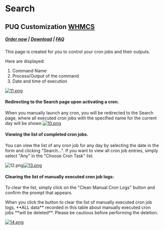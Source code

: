 # Search

## PUQ Customization **[WHMCS](https://puqcloud.com/link.php?id=77)**

#####  [Order now](https://puqcloud.com/whmcs-addon-puq-customization.php) | [Download](https://download.puqcloud.com/WHMCS/addons/PUQ-Customization/) | [FAQ](https://faq.puqcloud.com/)

This page is created for you to control your cron jobs and their outputs.

Here are displayed:

1. Command Name
2. Process/Output of the command
3. Date and time of execution

[![11.png](https://doc.puq.info/uploads/images/gallery/2023-07/scaled-1680-/11.png)](https://doc.puq.info/uploads/images/gallery/2023-07/11.png)

#### Redirecting to the Search page upon activating a cron.

When you manually launch any cron, you will be redirected to the Search page, where all executed cron jobs with the specified name for the current day will be shown.[![10.png](https://doc.puq.info/uploads/images/gallery/2023-07/scaled-1680-/10.png)](https://doc.puq.info/uploads/images/gallery/2023-07/10.png)

#### Viewing the list of completed cron jobs.

You can view the list of any cron job for any day by selecting the date in the form and clicking "Search...". If you want to view all cron job entries, simply select "Any" in the "Choose Cron Task" list.

![12.png](https://doc.puq.info/uploads/images/gallery/2023-07/scaled-1680-/12.png)[![13.png](https://doc.puq.info/uploads/images/gallery/2023-07/scaled-1680-/13.png)](https://doc.puq.info/uploads/images/gallery/2023-07/13.png)

#### Clearing the list of manually executed cron job logs:

To clear the list, simply click on the "Clean Manual Cron Logs" button and confirm the prompt that appears.

<p class="callout warning">When you click the button to clear the list of manually executed cron job logs, **ALL data** recorded in this table about manually executed cron jobs **will be deleted**.  
Please be cautious before performing the deletion.</p>

[![14.png](https://doc.puq.info/uploads/images/gallery/2023-07/scaled-1680-/14.png)](https://doc.puq.info/uploads/images/gallery/2023-07/14.png)